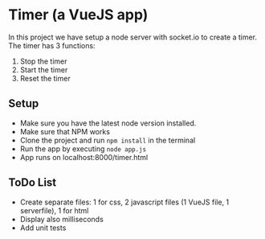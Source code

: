 # Timer (a VueJS app)
In this project we have setup a node server with socket.io to create a timer. 
The timer has 3 functions:
1. Stop the timer
2. Start the timer
3. Reset the timer

## Setup
* Make sure you have the latest node version installed.
* Make sure that NPM works
* Clone the project and run `npm install` in the terminal
* Run the app by executing `node app.js`
* App runs on localhost:8000/timer.html

## ToDo List
* Create separate files: 1 for css, 2 javascript files (1 VueJS file, 1 serverfile), 1 for html
* Display also milliseconds
* Add unit tests

